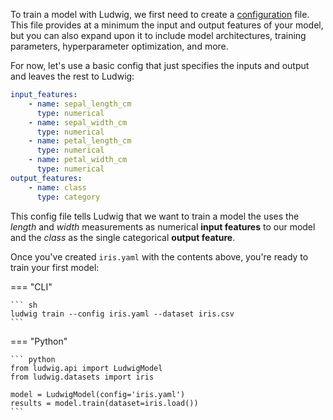 To train a model with Ludwig, we first need to create a [configuration](/ludwig-docs/user_guide/configuration) file. This file provides at a minimum the input and output features of your model, but you can also expand upon it to include model architectures, training parameters, hyperparameter optimization, and more.

For now, let's use a basic config that just specifies the inputs and output and leaves the rest to Ludwig:

``` yaml title="iris.yaml"
input_features:
    - name: sepal_length_cm
      type: numerical
    - name: sepal_width_cm
      type: numerical
    - name: petal_length_cm
      type: numerical
    - name: petal_width_cm
      type: numerical
output_features:
    - name: class
      type: category
```

This config file tells Ludwig that we want to train a model the uses the *length* and *width* measurements as numerical **input features** to our model and the *class* as the single categorical **output feature**. 

Once you've created `iris.yaml` with the contents above, you're ready to train your first model:

=== "CLI"

    ``` sh
    ludwig train --config iris.yaml --dataset iris.csv
    ```

=== "Python"

    ``` python
    from ludwig.api import LudwigModel
    from ludwig.datasets import iris

    model = LudwigModel(config='iris.yaml')
    results = model.train(dataset=iris.load())
    ```
